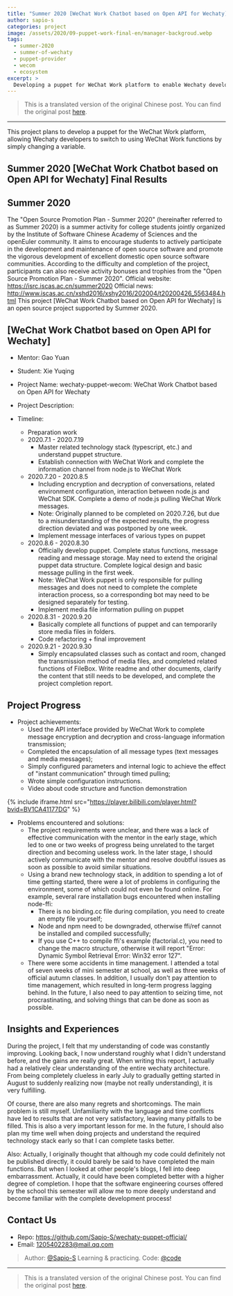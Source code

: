 ```yaml
---
title: "Summer 2020 [WeChat Work Chatbot based on Open API for Wechaty] Final Results"
author: sapio-s
categories: project
image: /assets/2020/09-puppet-work-final-en/manager-backgroud.webp
tags:
  - summer-2020
  - summer-of-wechaty
  - puppet-provider
  - wecom
  - ecosystem
excerpt: >
  Developing a puppet for WeChat Work platform to enable Wechaty developers to use WeChat Work features by simply changing a variable
---
```


> This is a translated version of the original Chinese post. You can find the original post [here](/2020/09/28/puppet-work-final/).

---

This project plans to develop a puppet for the WeChat Work platform, allowing Wechaty developers to switch to using WeChat Work functions by simply changing a variable.

## Summer 2020 [WeChat Work Chatbot based on Open API for Wechaty] Final Results

## Summer 2020

The "Open Source Promotion Plan - Summer 2020" (hereinafter referred to as Summer 2020) is a summer activity for college students jointly organized by the Institute of Software Chinese Academy of Sciences and the openEuler community.
It aims to encourage students to actively participate in the development and maintenance of open source software and promote the vigorous development of excellent domestic open source software communities.
According to the difficulty and completion of the project, participants can also receive activity bonuses and trophies from the "Open Source Promotion Plan - Summer 2020".
Official website: <https://isrc.iscas.ac.cn/summer2020> Official news: <http://www.iscas.ac.cn/xshd2016/xshy2016/202004/t20200426_5563484.html>
This project [WeChat Work Chatbot based on Open API for Wechaty] is an open source project supported by Summer 2020.

## [WeChat Work Chatbot based on Open API for Wechaty]

- Mentor: Gao Yuan
- Student: Xie Yuqing

- Project Name: wechaty-puppet-wecom: WeChat Work Chatbot based on Open API for Wechaty
- Project Description:
- Timeline:
  - Preparation work
  - 2020.7.1 - 2020.7.19
    - Master related technology stack (typescript, etc.) and understand puppet structure.
    - Establish connection with WeChat Work and complete the information channel from node.js to WeChat Work
  - 2020.7.20 - 2020.8.5
    - Including encryption and decryption of conversations, related environment configuration, interaction between node.js and WeChat SDK. Complete a demo of node.js pulling WeChat Work messages.
    - Note: Originally planned to be completed on 2020.7.26, but due to a misunderstanding of the expected results, the progress direction deviated and was postponed by one week.
    - Implement message interfaces of various types on puppet
  - 2020.8.6 - 2020.8.30
    - Officially develop puppet. Complete status functions, message reading and message storage. May need to extend the original puppet data structure. Complete logical design and basic message pulling in the first week.
    - Note: WeChat Work puppet is only responsible for pulling messages and does not need to complete the complete interaction process, so a corresponding bot may need to be designed separately for testing.
    - Implement media file information pulling on puppet
  - 2020.8.31 - 2020.9.20
    - Basically complete all functions of puppet and can temporarily store media files in folders.
    - Code refactoring + final improvement
  - 2020.9.21 - 2020.9.30
    - Simply encapsulated classes such as contact and room, changed the transmission method of media files, and completed related functions of FileBox. Write readme and other documents, clarify the content that still needs to be developed, and complete the project completion report.

## Project Progress

- Project achievements:
  - Used the API interface provided by WeChat Work to complete message encryption and decryption and cross-language information transmission;
  - Completed the encapsulation of all message types (text messages and media messages);
  - Simply configured parameters and internal logic to achieve the effect of "instant communication" through timed pulling;
  - Wrote simple configuration instructions.
  - Video about code structure and function demonstration
  
{% include iframe.html src="https://player.bilibili.com/player.html?bvid=BV1CA41177DG" %}

- Problems encountered and solutions:
  - The project requirements were unclear, and there was a lack of effective communication with the mentor in the early stage, which led to one or two weeks of progress being unrelated to the target direction and becoming useless work. In the later stage, I should actively communicate with the mentor and resolve doubtful issues as soon as possible to avoid similar situations.
  - Using a brand new technology stack, in addition to spending a lot of time getting started, there were a lot of problems in configuring the environment, some of which could not even be found online. For example, several rare installation bugs encountered when installing node-ffi:
    - There is no binding.cc file during compilation, you need to create an empty file yourself;
    - Node and npm need to be downgraded, otherwise ffi/ref cannot be installed and compiled successfully;
    - If you use C++ to compile ffi's example (factorial.c), you need to change the macro structure, otherwise it will report "Error: Dynamic Symbol Retrieval Error: Win32 error 127".
  - There were some accidents in time management. I attended a total of seven weeks of mini semester at school, as well as three weeks of official autumn classes. In addition, I usually don't pay attention to time management, which resulted in long-term progress lagging behind. In the future, I also need to pay attention to seizing time, not procrastinating, and solving things that can be done as soon as possible.

## Insights and Experiences

During the project, I felt that my understanding of code was constantly improving. Looking back, I now understand roughly what I didn't understand before, and the gains are really great. When writing this report, I actually had a relatively clear understanding of the entire wechaty architecture. From being completely clueless in early July to gradually getting started in August to suddenly realizing now (maybe not really understanding), it is very fulfilling.
  
Of course, there are also many regrets and shortcomings. The main problem is still myself. Unfamiliarity with the language and time conflicts have led to results that are not very satisfactory, leaving many pitfalls to be filled. This is also a very important lesson for me. In the future, I should also plan my time well when doing projects and understand the required technology stack early so that I can complete tasks better.
  
Also: Actually, I originally thought that although my code could definitely not be published directly, it could barely be said to have completed the main functions. But when I looked at other people's blogs, I fell into deep embarrassment. Actually, it could have been completed better with a higher degree of completion. I hope that the software engineering courses offered by the school this semester will allow me to more deeply understand and become familiar with the complete development process!

## Contact Us

- Repo: <https://github.com/Sapio-S/wechaty-puppet-official/>
- Email: <1205402283@mail.qq.com>

> Author: [@Sapio-S](https://github.com/Sapio-S) Learning & practicing.
> Code: [@code](https://github.com/Sapio-S/wechaty-puppet-official)

---

> This is a translated version of the original Chinese post. You can find the original post [here](/2020/09/28/puppet-work-final/).
